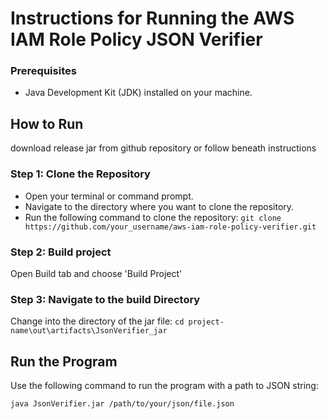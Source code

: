 # Instructions for Running the AWS IAM Role Policy JSON Verifier
### Prerequisites
- Java Development Kit (JDK) installed on your machine.

## How to Run
download release jar from github repository or follow beneath instructions

### Step 1: Clone the Repository
- Open your terminal or command prompt.
- Navigate to the directory where you want to clone the repository.
- Run the following command to clone the repository: `git clone https://github.com/your_username/aws-iam-role-policy-verifier.git`

### Step 2: Build project
Open Build tab and choose 'Build Project'

### Step 3: Navigate to the build Directory
Change into the directory of the jar file:
`cd project-name\out\artifacts\JsonVerifier_jar`

## Run the Program
Use the following command to run the program with a path to JSON string:
```
java JsonVerifier.jar /path/to/your/json/file.json
```
